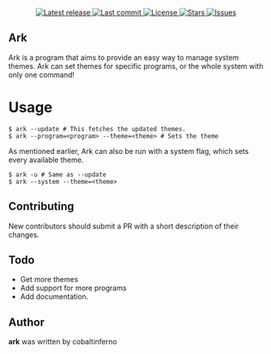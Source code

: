 <div align="center">

<p>
    <a href="https://github.com/artixlabs/ark/releases/latest">
      <img alt="Latest release" src="https://img.shields.io/github/v/release/artixlabs/ark?style=for-the-badge&logo=starship&color=C9CBFF&logoColor=D9E0EE&labelColor=302D41" />
    </a>
    <a href="https://github.com/artixlabs/ark/pulse">
      <img alt="Last commit" src="https://img.shields.io/github/last-commit/artixlabs/ark?style=for-the-badge&logo=starship&color=8bd5ca&logoColor=D9E0EE&labelColor=302D41"/>
    </a>
    <a href="https://github.com/artixlabs/ark/blob/master/LICENSE">
      <img alt="License" src="https://img.shields.io/github/license/artixlabs/ark?style=for-the-badge&logo=starship&color=ee999f&logoColor=D9E0EE&labelColor=302D41" />
    </a>
    <a href="https://github.com/artixlabs/ark/stargazers">
      <img alt="Stars" src="https://img.shields.io/github/stars/artixlabs/ark?style=for-the-badge&logo=starship&color=c69ff5&logoColor=D9E0EE&labelColor=302D41" />
    </a>
    <a href="https://github.com/artixlabs/ark/issues">
      <img alt="Issues" src="https://img.shields.io/github/issues/artixlabs/ark?style=for-the-badge&logo=bilibili&color=F5E0DC&logoColor=D9E0EE&labelColor=302D41" />
    </a>
</div>

## Ark

Ark is a program that aims to provide an easy way to manage system themes. Ark can set themes for specific programs, or the whole system with only one command!

# Usage

```console
$ ark --update # This fetches the updated themes.
$ ark --program=<program> --theme=<theme> # Sets the theme
```
As mentioned earlier, Ark can also be run with a system flag, which sets every available theme.
```console
$ ark -u # Same as --update
$ ark --system --theme=<theme>
```

## Contributing

New contributors should submit a PR with a short description of their changes.

## Todo

- Get more themes
- Add support for more programs
- Add documentation.

## Author

**ark** was written by cobaltinferno
